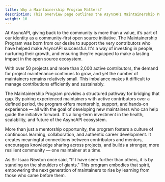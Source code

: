 ```yaml
---
title: Why a Maintainership Program Matters?
description: This overview page outlines the AsyncAPI Maintainership Program matters
weight: 10
---
```


At AsyncAPI, giving back to the community is more than a value, it’s part of our identity as a community-first open source initiative. The Maintainership Program was born from our desire to support the very contributors who have helped make AsyncAPI successful. It's a way of investing in people, nurturing their growth, and ensuring they’re equipped to make a lasting impact in the open source ecosystem.

With over 50 projects and more than 2,000 active contributors, the demand for project maintenance continues to grow, and yet the number of maintainers remains relatively small. This imbalance makes it difficult to manage contributions efficiently and sustainably.

The Maintainership Program provides a structured pathway for bridging that gap. By pairing experienced maintainers with active contributors over a defined period, the program offers mentorship, support, and hands-on experience — all with the goal of developing new maintainers who can help guide the initiative forward. It's a long-term investment in the health, scalability, and future of the AsyncAPI ecosystem.

More than just a mentorship opportunity, the program fosters a culture of continuous learning, collaboration, and authentic career development. It creates meaningful connections between contributors and mentors, encourages knowledge sharing across projects, and builds a stronger, more resilient community — one maintainer at a time.

As Sir Isaac Newton once said, "If I have seen further than others, it is by standing on the shoulders of giants." This program embodies that spirit, empowering the next generation of maintainers to rise by learning from those who came before them.